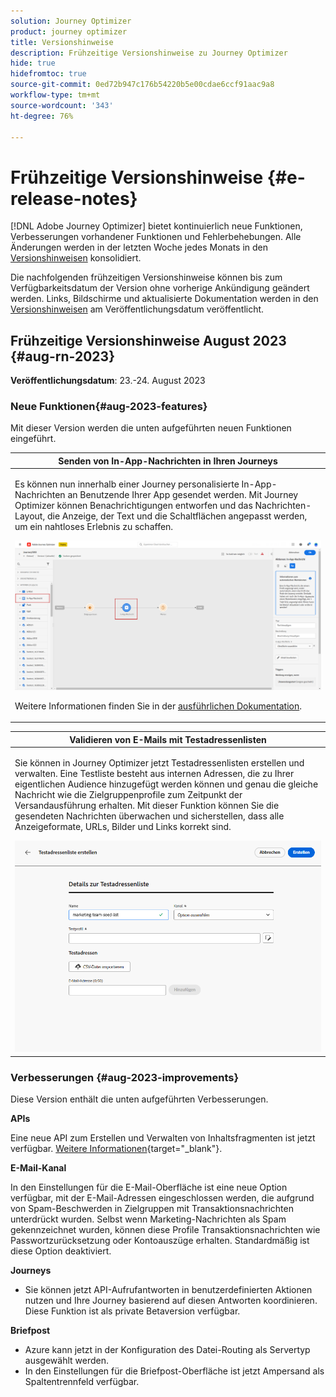 ```yaml
---
solution: Journey Optimizer
product: journey optimizer
title: Versionshinweise
description: Frühzeitige Versionshinweise zu Journey Optimizer
hide: true
hidefromtoc: true
source-git-commit: 0ed72b947c176b54220b5e00cdae6ccf91aac9a8
workflow-type: tm+mt
source-wordcount: '343'
ht-degree: 76%

---
```


# Frühzeitige Versionshinweise {#e-release-notes}

[!DNL Adobe Journey Optimizer] bietet kontinuierlich neue Funktionen, Verbesserungen vorhandener Funktionen und Fehlerbehebungen. Alle Änderungen werden in der letzten Woche jedes Monats in den [Versionshinweisen](release-notes.md) konsolidiert.

Die nachfolgenden frühzeitigen Versionshinweise können bis zum Verfügbarkeitsdatum der Version ohne vorherige Ankündigung geändert werden. Links, Bildschirme und aktualisierte Dokumentation werden in den [Versionshinweisen](release-notes.md) am Veröffentlichungsdatum veröffentlicht.

## Frühzeitige Versionshinweise August 2023 {#aug-rn-2023}

**Veröffentlichungsdatum**: 23.-24. August 2023

### Neue Funktionen{#aug-2023-features}

Mit dieser Version werden die unten aufgeführten neuen Funktionen eingeführt.

<table>
<thead>
<tr>
<th><strong>Senden von In-App-Nachrichten in Ihren Journeys</strong><br/></th>
</tr>
</thead>
<tbody>
<tr>
<td>
<p>Es können nun innerhalb einer Journey personalisierte In-App-Nachrichten an Benutzende Ihrer App gesendet werden. Mit Journey Optimizer können Benachrichtigungen entworfen und das Nachrichten-Layout, die Anzeige, der Text und die Schaltflächen angepasst werden, um ein nahtloses Erlebnis zu schaffen.</p>
<img src="assets/in_app_journey_1.png"/>
<p>Weitere Informationen finden Sie in der <a href="../in-app/get-started-in-app.md">ausführlichen Dokumentation</a>.</p>
</tr>
</tbody>
</table>


<table>
<thead>
<tr>
<th><strong>Validieren von E-Mails mit Testadressenlisten</strong><br/></th>
</tr>
</thead>
<tbody>
<tr>
<td>
<p>Sie können in Journey Optimizer jetzt Testadressenlisten erstellen und verwalten. Eine Testliste besteht aus internen Adressen, die zu Ihrer eigentlichen Audience hinzugefügt werden können und genau die gleiche Nachricht wie die Zielgruppenprofile zum Zeitpunkt der Versandausführung erhalten. Mit dieser Funktion können Sie die gesendeten Nachrichten überwachen und sicherstellen, dass alle Anzeigeformate, URLs, Bilder und Links korrekt sind.</p>
<img src="../configuration/assets/seed-list-details.png">
<!--p>For more information, refer to the <a href="../audience/get-started-audience-orchestration.md">detailed documentation</a>.</p-->
</td>
</tr>
</tbody>
</table>


<!--table>
<thead>
<tr>
<th><strong>Generate text and images with the Content assistant</strong><br/></th>
</tr>
</thead>
<tbody>
<tr>
<td>
<p>Once you have created and personalized your message, take your content to the next level with the Content assistant. You can now use the Content assistant to optimize your message's impact by experimenting with different main titles, and images. Each variant is managed as a unique Treatment, to measure and compare which title effectively generates more clicks.</p>
<p>This capability is currently available as a private beta.</p>
<img src="assets/gen-ai-image-2.png"/>
<p>For more information, refer to the <a href="../start/search-filter-categorize.md#tags">detailed documentation</a>.</p>
</td>
</tr>
</tbody>
</table-->



### Verbesserungen {#aug-2023-improvements}

Diese Version enthält die unten aufgeführten Verbesserungen.

**APIs**

Eine neue API zum Erstellen und Verwalten von Inhaltsfragmenten ist jetzt verfügbar. [Weitere Informationen](https://developer.adobe.com/journey-optimizer-apis/references/content-templates/#tag/Content-fragment-API){target="_blank"}.

**E-Mail-Kanal**

In den Einstellungen für die E-Mail-Oberfläche ist eine neue Option verfügbar, mit der E-Mail-Adressen eingeschlossen werden, die aufgrund von Spam-Beschwerden in Zielgruppen mit Transaktionsnachrichten unterdrückt wurden. Selbst wenn Marketing-Nachrichten als Spam gekennzeichnet wurden, können diese Profile Transaktionsnachrichten wie Passwortzurücksetzung oder Kontoauszüge erhalten. Standardmäßig ist diese Option deaktiviert.

**Journeys**

* Sie können jetzt API-Aufrufantworten in benutzerdefinierten Aktionen nutzen und Ihre Journey basierend auf diesen Antworten koordinieren. Diese Funktion ist als private Betaversion verfügbar.
<!--* A new type of system alert has been introduced. You can now get notified when a custom action fails.
* When duplicating a journey, you can now define the name of the journey copy.-->


**Briefpost**

* Azure kann jetzt in der Konfiguration des Datei-Routing als Servertyp ausgewählt werden.
* In den Einstellungen für die Briefpost-Oberfläche ist jetzt Ampersand als Spaltentrennfeld verfügbar.